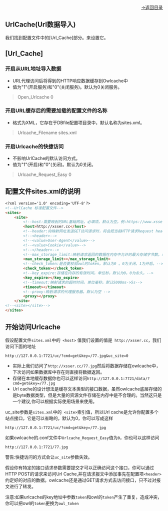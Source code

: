 [<p align="right">->返回目录</p>](0.directory.md)

## UrlCache(Url数据导入)
我们找到配置文件中的[Url_Cache]部分。来设置它。  

## [Url_Cache]
### 开启从URL地址导入数据
* URL代理访问后将得到的HTTP响应数据缓存到Owlcache中
* 值为"1"(开启服务)和"0"(关闭服务)。默认为0关闭服务。
>Open_Urlcache 0

### 开启URL缓存后的需要加载的配置文件的名称
* 格式为XML，它存在于DBfile配置项目录中，默认名称为sites.xml。
>Urlcache_Filename sites.xml

### 开启Urlcache的快捷访问
* 不影响UrlCache的默认访问方式。
* 值为"1"(开启)和"0"(关闭)。默认为0关闭。
>Urlcache_Request_Easy 0



## 配置文件sites.xml的说明
```markdown
<?xml version='1.0' encoding='UTF-8'?>
<!--UrlCache 标准配置文件-->
<sites>
    <site>
        <!--host:需要映射的URL基础网址。必填项。默认为空。例:https://www.xsser.cc-->
        <host>http://xsser.cc</host>
        <!--header:向映射网址发送GET访问请求时，将会把当前HTTP请求Request headers的子项附带转发到映射网址。默认为空。-->
        <!--<header>-->
        <!--<value>User-Agent</value>-->
        <!--<value>Cookie</value>-->
        <!--</header>-->
        <!--max_storage_limit:映射请求返回的数据在内存中允许的最大存储字节数。单位byte。默认最大值得为5242880byte->5M -->
        <max_storage_limit></max_storage_limit>
        <!--check_token:是否要校验owl的token。默认为0 。0为关闭，1为开启。-->
        <check_token></check_token>
        <!--key_expire:存储在内存的有效时间。单位秒。默认为0。0为永久。-->
        <key_expire></key_expire>
        <!--timeout:映射请求的超时时间。单位毫秒。默认5000ms->5s-->
        <timeout></timeout>
        <!--proxy:映射请求的代理服务器。默认为空 -->
        <proxy></proxy>
    </site>
<!--<site></site>-->
</sites>
```

## 开始访问Urlcache
假设配置文件`sites.xml`中的` <host>` 值我们设置的值是` http://xsser.cc`，我们访问下面的地址   
~~~shell
http://127.0.0.1:7721/uc/?cmd=get&key=/77.jpg&uc_site=0
~~~
* 实际上我们访问了`http://xsser.cc/77.jpg`然后将数据存储在owlcache中，下次访问如果数据库中存在则直接将数据返回。   
* 存储在本地缓存数据你也可以这样访问`http://127.0.0.1:7721/data/?cmd=get&key=/77.jpg`   
* Url cache的设计想法是缓存文本类型的接口数据，虽然owlcache底层存储的是byte数据类型，但是大量的资源文件存储在内存中是不合理的。当然这只是一个建议,你可以根据实际使用场景来使用。     

uc_site参数是`sites.xml`中的` <site>`索引值，所以Url cache是允许你配置多个站点接口，它是可以省略的，默认为0，你可以写成这样       
~~~shell
http://127.0.0.1:7721/uc/?cmd=get&key=/77.jpg
~~~

如果owlcache的.conf文件中`Urlcache_Request_Easy`值为`0`，你也可以这样访问  
~~~shell
http://127.0.0.1:7721/77.jpg
~~~
警告:快捷访问的方式会让`uc_site`参数失效。   

假设你有特定的接口请求参数需要提交才可以正确访问这个接口，你可以通过HTTP POST的请求来访问Url Cache,并在请求报文中添加事先在配置项`<header>`约定好的对应的数据。owlcache还是通过GET请求方式去访问接口，只不过对报文进行了转发。     

注意:如果urlcache的key地址中参数`token`和owl的`token`产生了重复，造成冲突，你可以把owl的`token`更换为`owl_token`
